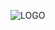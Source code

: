 ![LOGO](https://cdn.discordapp.com/attachments/233002612264271872/346271519678136330/FCCGGit_Workshop_2.png)

